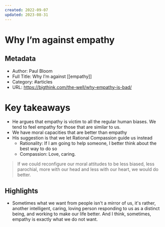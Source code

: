 ```yaml
---
created: 2022-09-07
updated: 2023-08-31
---
```

# Why I’m against empathy

## Metadata
- Author: Paul Bloom
- Full Title: Why I’m against [[empathy]]
- Category: #articles
- URL: https://bigthink.com/the-well/why-empathy-is-bad/

# Key takeaways
- He argues that empathy is victim to all the regular human biases. We tend to feel empathy for those that are similar to us.
- We have moral capacities that are better than empathy
- His suggestion is that we let Rational Compassion guide us instead
	- Rationality: If I am going to help someone, I better think about the best way to do so
	- Compassion: Love, caring.

> If we could reconfigure our moral attitudes to be less biased, less parochial, more with our head and less with our heart, we would do better.

## Highlights
- Sometimes what we want from people isn't a mirror of us, it's rather, another intelligent, caring, loving person responding to us as a distinct being, and working to make our life better. And I think, sometimes, empathy is exactly what we do not want.
